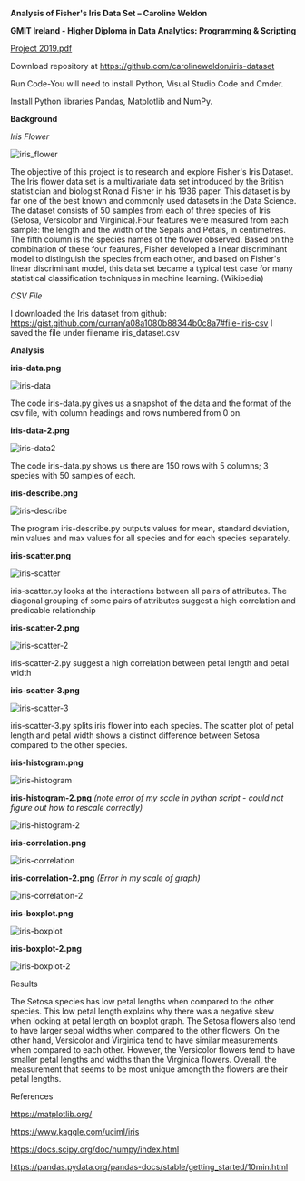 **Analysis of Fisher's Iris Data Set – Caroline Weldon** 

**GMIT Ireland - Higher Diploma in Data Analytics: Programming & Scripting**


[Project 2019.pdf](https://github.com/carolineweldon/iris-dataset/files/3120707/Project.2019.pdf)


Download repository at  https://github.com/carolineweldon/iris-dataset 

Run Code-You will need to install Python, Visual Studio Code and Cmder.

Install Python libraries Pandas, Matplotlib and NumPy.


**Background**

*Iris Flower* 


![iris_flower](https://user-images.githubusercontent.com/47527906/56797984-d8a3fc80-680d-11e9-9090-764aed565f00.jpg)

The objective of this project is to research and explore Fisher's Iris Dataset. The Iris flower data set is a multivariate data set 
introduced by the British statistician and biologist Ronald Fisher in his 1936 paper. This dataset is by far one of the best known and
commonly used datasets in the Data Science. The dataset consists of 50 samples from each of three species of Iris (Setosa, Versicolor 
and Virginica).Four features were measured from each sample: the length and the width of the Sepals and Petals, in centimetres. The 
fifth column is the species names of the flower observed. Based on the combination of these four features, Fisher developed a linear 
discriminant model to distinguish the species from each other, and based on Fisher's linear discriminant model, this data set became a 
typical test case for many statistical classification techniques in machine learning. (Wikipedia)  

*CSV File*

I downloaded the Iris dataset from github: https://gist.github.com/curran/a08a1080b88344b0c8a7#file-iris-csv 
I saved the file under filename iris_dataset.csv


**Analysis** 

**iris-data.png**


![iris-data](https://user-images.githubusercontent.com/47527906/56681090-78537480-66c0-11e9-8668-d0b12069c1c7.PNG)

The code iris-data.py gives us a snapshot of the data and the format of the csv file, with column headings and rows numbered from 0 on.

**iris-data-2.png**

![iris-data2](https://user-images.githubusercontent.com/47527906/56681485-47c00a80-66c1-11e9-83b0-02999394eaae.PNG)

The code iris-data.py shows us there are 150 rows with 5 columns; 3 species with 50 samples of each.

**iris-describe.png**


![iris-describe](https://user-images.githubusercontent.com/47527906/56682540-a7b7b080-66c3-11e9-9e29-19078387669f.PNG)


The program iris-describe.py outputs values for mean, standard deviation, min values and max values for all species and for each species 
separately. 

**iris-scatter.png** 

![iris-scatter](https://user-images.githubusercontent.com/47527906/56682788-33c9d800-66c4-11e9-942f-558ae0ea60ee.png)

iris-scatter.py looks at the interactions between all pairs of attributes. The diagonal grouping of some pairs of attributes suggest a high correlation and  predicable relationship

**iris-scatter-2.png**

![iris-scatter-2](https://user-images.githubusercontent.com/47527906/56683271-11848a00-66c5-11e9-9344-d7170ef05581.png)

iris-scatter-2.py suggest a high correlation between petal length and petal width 

**iris-scatter-3.png**


![iris-scatter-3](https://user-images.githubusercontent.com/47527906/56683494-92dc1c80-66c5-11e9-970e-ee392320297a.png)

iris-scatter-3.py splits iris flower into each species. The scatter plot of petal length and petal width shows a distinct difference 
between Setosa compared to the other species. 

**iris-histogram.png**

![iris-histogram](https://user-images.githubusercontent.com/47527906/56798208-43553800-680e-11e9-9b85-045bf684e28a.png)

**iris-histogram-2.png** *(note error of my scale in python script - could not figure out how to rescale correctly)*

![iris-histogram-2](https://user-images.githubusercontent.com/47527906/56798706-3a189b00-680f-11e9-99ea-48340e7fb3e2.png)



**iris-correlation.png**


![iris-correlation](https://user-images.githubusercontent.com/47527906/56798576-ec039780-680e-11e9-8fbc-1e8265ec1025.PNG)

**iris-correlation-2.png** *(Error in my scale of graph)*


![iris-correlation-2](https://user-images.githubusercontent.com/47527906/56798788-68967600-680f-11e9-835c-526f9744791c.png)

**iris-boxplot.png**

![iris-boxplot](https://user-images.githubusercontent.com/47527906/56798882-a398a980-680f-11e9-8553-cab0d95a2854.png)

**iris-boxplot-2.png**


![iris-boxplot-2](https://user-images.githubusercontent.com/47527906/56798999-e2c6fa80-680f-11e9-8897-9dc326a0a88b.png)













Results 

The Setosa species has low petal lengths when compared to the other species. This low petal length explains why there was a negative
skew when looking at petal length on boxplot graph. The Setosa flowers also tend to have larger sepal widths when compared to the other 
flowers. On the other hand, Versicolor and Virginica tend to have similar measurements when compared to each other. However, the 
Versicolor flowers tend to have smaller petal lengths and widths than the Virginica flowers. Overall, the measurement that seems to be 
most unique amongth the flowers are their petal lengths. 

References 

https://matplotlib.org/

https://www.kaggle.com/uciml/iris

https://docs.scipy.org/doc/numpy/index.html

https://pandas.pydata.org/pandas-docs/stable/getting_started/10min.html

 

